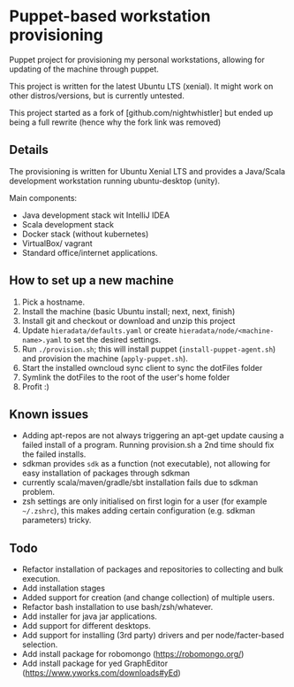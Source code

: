 # Puppet-based workstation provisioning

Puppet project for provisioning my personal workstations, allowing for updating of the machine through puppet.

This project is written for the latest Ubuntu LTS (xenial). It might work on other distros/versions, but is currently untested.

This project started as a fork of [github.com/nightwhistler] but ended up being a full rewrite (hence why the fork link was removed)

## Details

The provisioning is written for Ubuntu Xenial LTS and provides a Java/Scala development workstation running ubuntu-desktop (unity).

Main components:
- Java development stack wit IntelliJ IDEA
- Scala development stack
- Docker stack (without kubernetes)
- VirtualBox/ vagrant
- Standard office/internet applications.

## How to set up a new machine

 1. Pick a hostname.
 2. Install the machine (basic Ubuntu install; next, next, finish)
 3. Install git and checkout or download and unzip this project
 4. Update `hieradata/defaults.yaml` or create `hieradata/node/<machine-name>.yaml` to set the desired settings.
 4. Run `./provision.sh`; this will install puppet (`install-puppet-agent.sh`) and provision the machine (`apply-puppet.sh`).
 6. Start the installed owncloud sync client to sync the dotFiles folder 
 7. Symlink the dotFiles to the root of the user's home folder
 8. Profit :)

## Known issues

 - Adding apt-repos are not always triggering an apt-get update causing a failed install of a program. Running provision.sh a 2nd time should fix the failed installs.
 - sdkman provides `sdk` as a function (not executable), not allowing for easy installation of packages through sdkman
 - currently scala/maven/gradle/sbt installation fails due to sdkman problem.
 - zsh settings are only initialised on first login for a user (for example `~/.zshrc`), this makes adding certain configuration (e.g. sdkman parameters) tricky.


## Todo

- Refactor installation of packages and repositories to collecting and bulk execution.
- Add installation stages
- Added support for creation (and change collection) of multiple users.
- Refactor bash installation to use bash/zsh/whatever.
- Add installer for java jar applications.
- Add support for different desktops.
- Add support for installing (3rd party) drivers and per node/facter-based selection.
- Add install package for robomongo (https://robomongo.org/)
- Add install package for yed GraphEditor (https://www.yworks.com/downloads#yEd)
